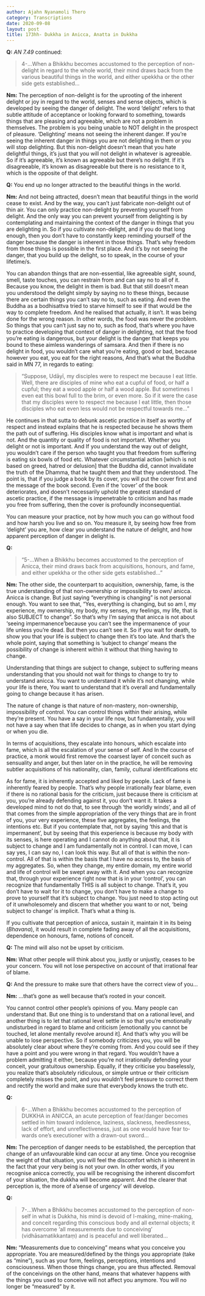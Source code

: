 ```yaml
---
author: Ajahn Nyanamoli Thero
category: Transcriptions
date: 2020-09-08
layout: post
title: 173hh- Dukkha in Anicca, Anatta in Dukkha
---
```


**Q:** <cite>AN 7.49</cite> continued:

<div lang="en">

> 4-…When a Bhikkhu becomes accustomed to the perception of non-delight
> in regard to the whole world, their mind draws back from the various
> beautiful things in the world, and either upekkha or the other side
> gets established…

</div>

**Nm:** The perception of non-delight is for the uprooting of the
inherent delight or joy in regard to the world, senses and sense
objects, which is developed by seeing the danger of delight. The word
‘delight’ refers to that subtle attitude of acceptance or looking
forward to something, towards things that are pleasing and agreeable,
which are not a problem in themselves. The problem is you being unable
to NOT delight in the prospect of pleasure. ‘Delighting’ means not
seeing the inherent danger. If you’re seeing the inherent danger in
things you are not delighting in them or you will stop delighting. But
this non-delight doesn’t mean that you hate delightful things, it’s just
that you will not delight in whatever is agreeable. So if it’s
agreeable, it’s known as agreeable but there’s no delight. If it’s
disagreeable, it’s known as disagreeable but there is no resistance to
it, which is the opposite of that delight.

**Q:** You end up no longer attracted to the beautiful things in the
world.

**Nm:** And not being attracted, doesn’t mean that beautiful things in
the world cease to exist. And by the way, you can’t just fabricate
non-delight out of thin air. You can only practice non-delight by
preventing yourself from delight. And the only way you can prevent
yourself from delighting is by contemplating and maintaining the context
of the danger in things that you are delighting in. So if you cultivate
non-delight, and if you do that long enough, then you don’t have to
constantly keep reminding yourself of the danger because the danger is
inherent in those things. That’s why freedom from those things is
possible in the first place. And it’s by not seeing the danger, that you
build up the delight, so to speak, in the course of your lifetime/s.

You can abandon things that are non-essential, like agreeable sight,
sound, smell, taste touches, you can restrain from and can say no to all
of it. Because you know, the delight in them is bad. But that still
doesn’t mean you understood the delight simply by saying no to these
things, because there are certain things you can’t say no to, such as
eating. And even the Buddha as a bodhisattva tried to starve himself to
see if that would be the way to complete freedom. And he realised that
actually, it isn’t. It was being done for the wrong reason. In other
words, the food was never the problem. So things that you can’t just say
no to, such as food, that’s where you have to practice developing that
context of danger in delighting, not that the food you’re eating is
dangerous, but your delight is the danger that keeps you bound to these
aimless wanderings of samsara. And then if there is no delight in food,
you wouldn’t care what you’re eating, good or bad, because however you
eat, you eat for the right reasons, And that’s what the Buddha said in
MN 77, in regards to eating:

<div lang="en">

> “Suppose, Udāyī, my disciples were to respect me because I eat little.
> Well, there are disciples of mine who eat a cupful of food, or half a
> cupful; they eat a wood apple or half a wood apple. But sometimes I
> even eat this bowl full to the brim, or even more. So if it were the
> case that my disciples were to respect me because I eat little, then
> those disciples who eat even less would not be respectful towards me…”

</div>

He continues in that sutta to debunk ascetic practice in itself as
worthy of respect and instead explains that he is respected because he
shows them the path out of suffering. His disciples know what is
important and what is not. And the quantity or quality of food is not
important. Whether you delight or not is important. And If you
understand the way out of delight, you wouldn’t care if the person who
taught you that freedom from suffering is eating six bowls of food etc.
Whatever circumstantial action \[which is not based on greed, hatred or
delusion\] that the Buddha did, cannot invalidate the truth of the
Dhamma, that he taught them and that they understood. The point is, that
if you judge a book by its cover, you will put the cover first and the
message of the book second. Even if the ‘cover’ of the book
deteriorates, and doesn’t necessarily uphold the greatest standard of
ascetic practice, if the message is impenetrable to criticism and has
made you free from suffering, then the cover is profoundly
inconsequential.

You can measure your practice, not by how much you can go without food
and how harsh you live and so on. You measure it, by seeing how free
from ‘delight’ you are, how clear you understand the nature of delight,
and how apparent perception of danger in delight is.

**Q:**

<div lang="en">

> “5-…When a Bhikkhu becomes accustomed to the perception of Anicca,
> their mind draws back from acquisitions, honours, and fame, and either
> upekkha or the other side gets established…”

</div>

**Nm:** The other side, the counterpart to acquisition, ownership, fame,
is the true understanding of that non-ownership or impossibility to own/
anicca. Anicca is change. But just saying “everything is changing” is
not personal enough. You want to see that, “Yes, everything is changing,
but so am I, my experience, my ownership, my body, my senses, my
feelings, my life, that is also SUBJECT to change”. So that’s why I’m
saying that anicca is not about ‘seeing impermanence’because you can’t
see the impermanence of your life unless you’re dead. But then you can’t
see it. So if you wait for death, to show you that your life is subject
to change then it’s too late. And that’s the whole point, saying that
something is ’subject to change’ means the possibility of change is
inherent within it without that thing having to change.

Understanding that things are subject to change, subject to suffering
means understanding that you should not wait for things to change to try
to understand anicca. You want to understand it while it’s not changing,
while your life is there, You want to understand that it’s overall and
fundamentally going to change because it has arisen.

The nature of change is that nature of non-mastery, non-ownership,
impossibility of control. You can control things within their arising,
while they’re present. You have a say in your life now, but
fundamentally, you will not have a say when that life decides to change,
as in when you start dying or when you die.

In terms of acquisitions, they escalate into honours, which escalate
into fame, which is all the escalation of your sense of self. And In the
course of practice, a monk would first remove the coarsest layer of
conceit such as sensuality and anger, but then later on in the practice,
he will be removing subtler acquisitions of his nationality, clan,
family, cultural identifications etc

As for fame, it is inherently accepted and liked by people. Lack of fame
is inherently feared by people. That’s why people irrationally fear
blame, even if there is no rational basis for the criticism, just
because there is criticism at you, you’re already defending against it,
you don’t want it. It takes a developed mind to not do that, to see
through ‘the worldly winds’, and all of that comes from the simple
appropriation of the very things that are in front of you, your very
experience, these five aggregates, the feelings, the intentions etc. But
if you contemplate that, not by saying ‘this and that is impermanent’,
but by seeing that this experience is because my body with its senses,
is here operating and I cannot do anything about that, it is subject to
change and I am fundamentally not in control. I can move, I can say yes,
I can say no, I can look this way. But all of that is within the
non-control. All of that is within the basis that I have no access to,
the basis of my aggregates. So, when they change, my entire domain, my
entire world and life of control will be swept away with it. And when
you can recognize that, through your experience right now that is in
your ‘control’, you can recognize that fundamentally THIS is all subject
to change. That’s it, you don’t have to wait for it to change, you don’t
have to make a change to prove to yourself that it’s subject to change.
You just need to stop acting out of it unwholesomely and discern that
whether you want to or not, ‘being subject to change’ is implicit.
That’s what a thing is.

If you cultivate that perception of anicca, sustain it, maintain it in
its being (<span lang="pi">*Bhavana*</span>), it would result in
complete fading away of all the acquisitions, dependence on honours,
fame, notions of conceit.

**Q:** The mind will also not be upset by criticism.

**Nm:** What other people will think about you, justly or unjustly,
ceases to be your concern. You will not lose perspective on account of
that irrational fear of blame.

**Q:** And the pressure to make sure that others have the correct view
of you…

**Nm:** …that’s gone as well because that’s rooted in your conceit.

You cannot control other people’s opinions of you. Many people can
understand that. But one thing is to understand that on a rational
level, and another thing is to let that rational level settle in so that
you’re emotionally undisturbed in regard to blame and criticism
\[emotionally you cannot be touched, let alone mentally revolve around
it\]. And that’s why you will be unable to lose perspective. So if
somebody criticizes you, you will be absolutely clear about where
they’re coming from. And you could see if they have a point and you were
wrong in that regard. You wouldn’t have a problem admitting it either,
because you’re not irrationally defending your conceit, your gratuitous
ownership. Equally, if they criticise you baselessly, you realize that’s
absolutely ridiculous, or simple untrue or their criticism completely
misses the point, and you wouldn’t feel pressure to correct them and
rectify the world and make sure that everybody knows the truth etc.

**Q:**

<div lang="en">

> 6-…When a Bhikkhu becomes accustomed to the perception of DUKKHA in
> ANICCA, an acute perception of fear/danger becomes settled in him
> toward indolence, laziness, slackness, heedlessness, lack of effort,
> and unreflectiveness, just as one would have fear towards one’s
> executioner with a drawn-out sword…

</div>

**Nm:** The perception of danger needs to be established, the perception
that change of an unfavourable kind can occur at any time. Once you
recognise the weight of that situation, you will feel the discomfort
which is inherent in the fact that your very being is not your own. In
other words, if you recognise anicca correctly, you will be recognising
the inherent discomfort of your situation, the dukkha will become
apparent. And the clearer that perception is, the more of a’sense of
urgency’ will develop.

**Q:**

<div lang="en">

> 7-…When a Bhikkhu becomes accustomed to the perception of non-self in
> what is Dukkha, his mind is devoid of I-making, mine-making, and
> conceit regarding this conscious body and all external objects; it has
> overcome ‘all measurements due to conceiving’ (vidhāsamatikkantaṃ) and
> is peaceful and well liberated…

</div>

**Nm:** “Measurements due to conceiving” means what you conceive you
appropriate. You are measured/defined by the things you appropriate
(take as “mine”), such as your form, feelings, perceptions, intentions
and consciousness. When those things change, you are thus affected.
Removal of the conceivings on the other hand, means that whatever
happens with the things you used to conceive will not affect you
anymore. You will no longer be “measured” by it.
